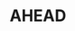 ---
layout: about
inline: true
title: AHEAD
description: The AHEAD project aims to develop a simulation environment for optimally locating EV charging stations and efficiently using power grid resources in urban and rural areas. Utilizing AI models, it includes spatial and power grid layers to place chargers where needed and where the grid can support them. Smart charging algorithms will be tested to minimize network impact and ensure economic benefits. The project involves diverse partners from the EV value chain and focuses on user experience and cybersecurity.
rank: 2

color: 588ACC

publications: 'projects^=*µs'

img: projects/AHEAD.png
img_contains_title: true
external_page: https://shift2dc.eu
publications: 'projects^=*µs'


---